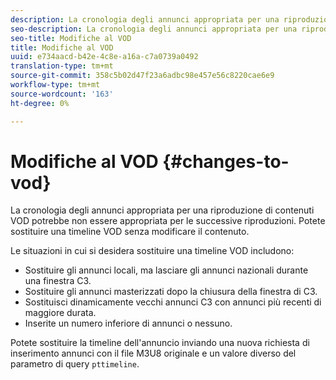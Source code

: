 ```yaml
---
description: La cronologia degli annunci appropriata per una riproduzione di contenuti VOD potrebbe non essere appropriata per le successive riproduzioni. Potete sostituire una timeline VOD senza modificare il contenuto.
seo-description: La cronologia degli annunci appropriata per una riproduzione di contenuti VOD potrebbe non essere appropriata per le successive riproduzioni. Potete sostituire una timeline VOD senza modificare il contenuto.
seo-title: Modifiche al VOD
title: Modifiche al VOD
uuid: e734aacd-b42e-4c8e-a16a-c7a0739a0492
translation-type: tm+mt
source-git-commit: 358c5b02d47f23a6adbc98e457e56c8220cae6e9
workflow-type: tm+mt
source-wordcount: '163'
ht-degree: 0%

---
```



# Modifiche al VOD {#changes-to-vod}

La cronologia degli annunci appropriata per una riproduzione di contenuti VOD potrebbe non essere appropriata per le successive riproduzioni. Potete sostituire una timeline VOD senza modificare il contenuto.

Le situazioni in cui si desidera sostituire una timeline VOD includono:

* Sostituire gli annunci locali, ma lasciare gli annunci nazionali durante una finestra C3.
* Sostituire gli annunci masterizzati dopo la chiusura della finestra di C3.
* Sostituisci dinamicamente vecchi annunci C3 con annunci più recenti di maggiore durata.
* Inserite un numero inferiore di annunci o nessuno.

Potete sostituire la timeline dell&#39;annuncio inviando una nuova richiesta di inserimento annunci con il file M3U8 originale e un valore diverso del parametro di query `pttimeline`.
